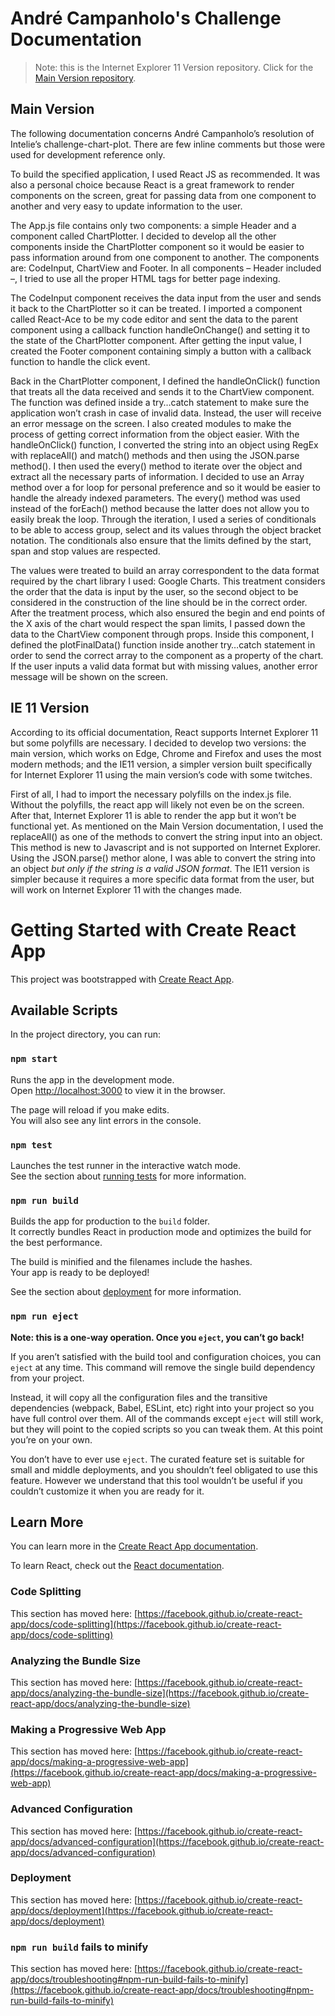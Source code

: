# André Campanholo's Challenge Documentation
>Note: this is the Internet Explorer 11 Version repository. Click for the [Main Version repository](https://github.com/acampanholo/campanholo-challenge/tree/master).

## Main Version


The following documentation concerns André Campanholo’s resolution of Intelie’s challenge-chart-plot. There are few inline comments but those were used for development reference only.


To build the specified application, I used React JS as recommended. It was also a personal choice because React is a great framework to render components on the screen, great for passing data from one component to another and very easy to update information to the user.


The App.js file contains only two components: a simple Header and a component called ChartPlotter. I decided to develop all the other components inside the ChartPlotter component so it would be easier to pass information around from one component to another. The components are: CodeInput, ChartView and Footer. In all components – Header included –, I tried to use all the proper HTML tags for better page indexing.


The CodeInput component receives the data input from the user and sends it back to the ChartPlotter so it can be treated. I imported a component called React-Ace to be my code editor and sent the data to the parent component using a callback function handleOnChange() and setting it to the state of the ChartPlotter component. After getting the input value, I created the Footer component containing simply a button with a callback function to handle the click event.


Back in the ChartPlotter component, I defined the handleOnClick() function that treats all the data received and sends it to the ChartView component. The function was defined inside a try…catch statement to make sure the application won’t crash in case of invalid data. Instead, the user will receive an error message on the screen. I also created modules to make the process of getting correct information from the object easier. With the handleOnClick() function, I converted the string into an object using RegEx with replaceAll() and match() methods and then using the JSON.parse method(). I then used the every() method to iterate over the object and extract all the necessary parts of information. I decided to use an Array method over a for loop for personal preference and so it would be easier to handle the already indexed parameters. The every() method was used instead of the forEach() method because the latter does not allow you to easily break the loop. Through the iteration, I used a series of conditionals to be able to access group, select and its values through the object bracket notation. The conditionals also ensure that the limits defined by the start, span and stop values are respected.


The values were treated to build an array correspondent to the data format required by the chart library I used: Google Charts. This treatment considers the order that the data is input by the user, so the second object to be considered in the construction of the line should be in the correct order. After the treatment process, which also ensured the begin and end points of the X axis of the chart would respect the span limits, I passed down the data to the ChartView component through props. Inside this component, I defined the plotFinalData() function inside another try…catch statement in order to send the correct array to the component as a property of the chart.  If the user inputs a valid data format but with missing values, another error message will be shown on the screen.


## IE 11 Version

According to its official documentation, React supports Internet Explorer 11 but some polyfills are necessary. I decided to develop two versions: the main version, which works on Edge, Chrome and Firefox and uses the most modern methods; and the IE11 version, a simpler version built specifically for Internet Explorer 11 using the main version’s code with some twitches.


First of all, I had to import the necessary polyfills on the index.js file. Without the polyfills, the react app will likely not even be on the screen. After that, Internet Explorer 11 is able to render the app but it won’t be functional yet. As mentioned on the Main Version documentation, I used the replaceAll() as one of the methods to convert the string input into an object. This method is new to Javascript and is not supported on Internet Explorer. Using the JSON.parse() methor alone, I was able to convert the string into an object *but only if the string is a valid JSON format*. The IE11 version is simpler because it requires a more specific data format from the user, but will work on Internet Explorer 11 with the changes made.



# Getting Started with Create React App

This project was bootstrapped with [Create React App](https://github.com/facebook/create-react-app).

## Available Scripts

In the project directory, you can run:

### `npm start`

Runs the app in the development mode.\
Open [http://localhost:3000](http://localhost:3000) to view it in the browser.

The page will reload if you make edits.\
You will also see any lint errors in the console.

### `npm test`

Launches the test runner in the interactive watch mode.\
See the section about [running tests](https://facebook.github.io/create-react-app/docs/running-tests) for more information.

### `npm run build`

Builds the app for production to the `build` folder.\
It correctly bundles React in production mode and optimizes the build for the best performance.

The build is minified and the filenames include the hashes.\
Your app is ready to be deployed!

See the section about [deployment](https://facebook.github.io/create-react-app/docs/deployment) for more information.

### `npm run eject`

**Note: this is a one-way operation. Once you `eject`, you can’t go back!**

If you aren’t satisfied with the build tool and configuration choices, you can `eject` at any time. This command will remove the single build dependency from your project.

Instead, it will copy all the configuration files and the transitive dependencies (webpack, Babel, ESLint, etc) right into your project so you have full control over them. All of the commands except `eject` will still work, but they will point to the copied scripts so you can tweak them. At this point you’re on your own.

You don’t have to ever use `eject`. The curated feature set is suitable for small and middle deployments, and you shouldn’t feel obligated to use this feature. However we understand that this tool wouldn’t be useful if you couldn’t customize it when you are ready for it.

## Learn More

You can learn more in the [Create React App documentation](https://facebook.github.io/create-react-app/docs/getting-started).

To learn React, check out the [React documentation](https://reactjs.org/).

### Code Splitting

This section has moved here: [https://facebook.github.io/create-react-app/docs/code-splitting](https://facebook.github.io/create-react-app/docs/code-splitting)

### Analyzing the Bundle Size

This section has moved here: [https://facebook.github.io/create-react-app/docs/analyzing-the-bundle-size](https://facebook.github.io/create-react-app/docs/analyzing-the-bundle-size)

### Making a Progressive Web App

This section has moved here: [https://facebook.github.io/create-react-app/docs/making-a-progressive-web-app](https://facebook.github.io/create-react-app/docs/making-a-progressive-web-app)

### Advanced Configuration

This section has moved here: [https://facebook.github.io/create-react-app/docs/advanced-configuration](https://facebook.github.io/create-react-app/docs/advanced-configuration)

### Deployment

This section has moved here: [https://facebook.github.io/create-react-app/docs/deployment](https://facebook.github.io/create-react-app/docs/deployment)

### `npm run build` fails to minify

This section has moved here: [https://facebook.github.io/create-react-app/docs/troubleshooting#npm-run-build-fails-to-minify](https://facebook.github.io/create-react-app/docs/troubleshooting#npm-run-build-fails-to-minify)












